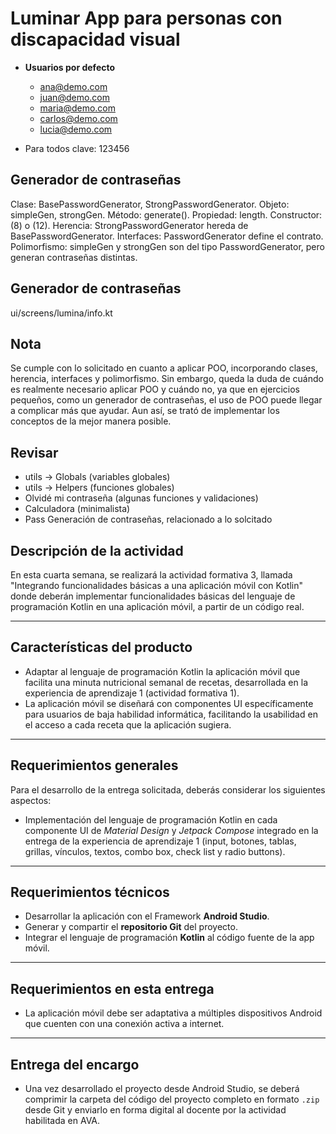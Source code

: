 # Luminar App para personas con discapacidad visual

- **Usuarios por defecto**
  - ana@demo.com
  - juan@demo.com
  - maria@demo.com
  - carlos@demo.com
  - lucia@demo.com

- Para todos clave: 123456

## Generador de contraseñas

Clase: BasePasswordGenerator, StrongPasswordGenerator.
Objeto: simpleGen, strongGen.
Método: generate().
Propiedad: length.
Constructor: (8) o (12).
Herencia: StrongPasswordGenerator hereda de BasePasswordGenerator.
Interfaces: PasswordGenerator define el contrato.
Polimorfismo: simpleGen y strongGen son del tipo PasswordGenerator, pero generan contraseñas distintas.

## Generador de contraseñas

ui/screens/lumina/info.kt 

## Nota

Se cumple con lo solicitado en cuanto a aplicar POO, 
incorporando clases, herencia, interfaces y polimorfismo. 
Sin embargo, queda la duda de cuándo es realmente necesario aplicar POO
y cuándo no, ya que en ejercicios pequeños, como un generador de contraseñas,
el uso de POO puede llegar a complicar más que ayudar.
Aun así, se trató de implementar los conceptos de la mejor manera posible.


## Revisar 

- utils -> Globals (variables globales)
- utils -> Helpers (funciones globales)
- Olvidé mi contraseña (algunas funciones y validaciones)
- Calculadora (minimalista)
- Pass Generación de contraseñas, relacionado a lo solcitado

## Descripción de la actividad

En esta cuarta semana, se realizará la actividad formativa 3, 
llamada "Integrando funcionalidades básicas a una aplicación 
móvil con Kotlin" donde deberán implementar funcionalidades 
básicas del lenguaje de programación Kotlin en una aplicación
móvil, a partir de un código real.

---

## Características del producto

- Adaptar al lenguaje de programación Kotlin la aplicación móvil que facilita una minuta nutricional semanal de recetas, desarrollada en la experiencia de aprendizaje 1 (actividad formativa 1).
- La aplicación móvil se diseñará con componentes UI específicamente para usuarios de baja habilidad informática, facilitando la usabilidad en el acceso a cada receta que la aplicación sugiera.

---

## Requerimientos generales

Para el desarrollo de la entrega solicitada, deberás considerar los siguientes aspectos:

- Implementación del lenguaje de programación Kotlin en cada componente UI de *Material Design* y *Jetpack Compose* integrado en la entrega de la experiencia de aprendizaje 1 (input, botones, tablas, grillas, vínculos, textos, combo box, check list y radio buttons).

---

## Requerimientos técnicos

- Desarrollar la aplicación con el Framework **Android Studio**.
- Generar y compartir el **repositorio Git** del proyecto.
- Integrar el lenguaje de programación **Kotlin** al código fuente de la app móvil.

---

## Requerimientos en esta entrega

- La aplicación móvil debe ser adaptativa a múltiples dispositivos Android que cuenten con una conexión activa a internet.

---

## Entrega del encargo

- Una vez desarrollado el proyecto desde Android Studio, se deberá comprimir la carpeta del código del proyecto completo en formato `.zip` desde Git y enviarlo en forma digital al docente por la actividad habilitada en AVA.
